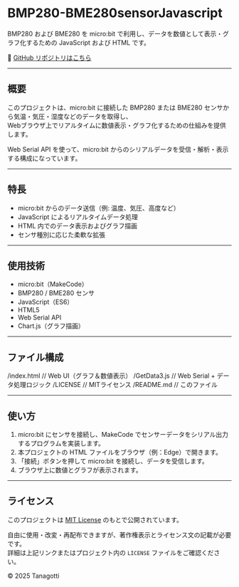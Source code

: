 # BMP280-BME280sensorJavascript

BMP280 および BME280 を micro:bit で利用し、データを数値として表示・グラフ化するための JavaScript および HTML です。

🔗 [GitHub リポジトリはこちら](https://github.com/Tanagogedora/BMP280-BME280sensorJavascript/)

---

## 概要

このプロジェクトは、micro:bit に接続した BMP280 または BME280 センサから気温・気圧・湿度などのデータを取得し、  
Webブラウザ上でリアルタイムに数値表示・グラフ化するための仕組みを提供します。

Web Serial API を使って、micro:bit からのシリアルデータを受信・解析・表示する構成になっています。

---

## 特長

- micro:bit からのデータ送信（例: 温度、気圧、高度など）
- JavaScript によるリアルタイムデータ処理
- HTML 内でのデータ表示およびグラフ描画
- センサ種別に応じた柔軟な拡張

---

## 使用技術

- micro:bit（MakeCode）
- BMP280 / BME280 センサ
- JavaScript（ES6）
- HTML5
- Web Serial API
- Chart.js（グラフ描画）

---

## ファイル構成

/index.html // Web UI（グラフ＆数値表示） /GetData3.js // Web Serial + データ処理ロジック /LICENSE // MITライセンス /README.md // このファイル

---

## 使い方

1. micro:bit にセンサを接続し、MakeCode でセンサーデータをシリアル出力するプログラムを実装します。
2. 本プロジェクトの HTML ファイルをブラウザ（例：Edge）で開きます。
3. 「接続」ボタンを押して micro:bit を接続し、データを受信します。
4. ブラウザ上に数値とグラフが表示されます。

---

## ライセンス

このプロジェクトは [MIT License](https://github.com/Tanagogedora/BMP280-BME280sensorJavascript/blob/main/LICENSE) のもとで公開されています。

自由に使用・改変・再配布できますが、著作権表示とライセンス文の記載が必要です。  
詳細は上記リンクまたはプロジェクト内の `LICENSE` ファイルをご確認ください。

© 2025 Tanagotti
